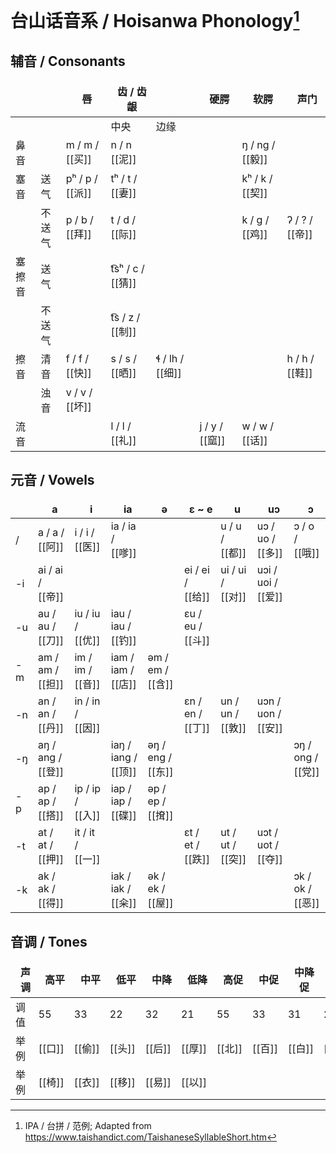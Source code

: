# 台山话音系 / Hoisanwa Phonology[^1]

## 辅音 / Consonants

|       |        | 唇              | 齿 / 齿龈                         |     | 硬腭           | 软腭            | 声门           |
| ------ | ------ | --------------- | --------------------------------- | --- | -------------- | --------------- | -------------- |
|        |        |                 | 中央                           | 边缘    |                |                 |                |
| 鼻音   |        | m / m / [[买]]  | n / n [[泥]]                      |     |                | ŋ / ng / [[毅]] |                |
| 塞音   | 送气   | pʰ / p / [[派]] | tʰ / t / [[妻]]                   |     |                | kʰ / k / [[契]]   |                |
|        | 不送气 | p / b / [[拜]]  | t / d / [[际]]                    |     |                | k / g / [[鸡]]    | ʔ / ? / [[帝]] |
| 塞擦音 | 送气   |                 | t͡sʰ / c / [[猜]]                |     |                |                 |                |
|        | 不送气 |                 | t͡s / z / [[制]]                 |     |                |                 |                |
| 擦音   | 清音   | f / f / [[快]]  | s / s / [[晒]]      |      ɬ / lh / [[细]] |          |                 | h / h / [[鞋]] |
|        | 浊音   | v / v / [[坏]]  |                                   |     |                |                 |                |
| 流音   |        |                 | l / l / [[礼]]                    |     | j / y / [[窳]] | w / w / [[话]]  |                |

[^1]: IPA / 台拼 / 范例; Adapted from https://www.taishandict.com/TaishaneseSyllableShort.htm

## 元音 / Vowels

|    | a                 | i                | ia                  | ǝ                 | ɛ ~ e            | u                | uɔ                 | ɔ                 |
|----|-------------------|------------------|---------------------|-------------------|------------------|------------------|--------------------|-------------------|
| /  | a / a / [[阿]]    | i / i / [[医]]   | ia / ia / [[嗲]]    |                   |                  | u / u / [[都]]   | uɔ / uo / [[多]]   | ɔ / o / [[哦]]    |
| -i | ai / ai / [[帝]]  |                  |                     |                   | ei / ei / [[给]] | ui / ui / [[对]] | uɔi / uoi / [[爱]] |                   |
| -u | au / au / [[刀]]  | iu / iu / [[优]] | iau / iau / [[钓]]  |                   | ɛu / eu / [[斗]] |                  |                    |                   |
| -m | am / am / [[担]]  | im / im / [[音]] | iam / iam / [[店]]  | ǝm / em / [[含]]  |                  |                  |                    |                   |
| -n | an / an / [[丹]]  | in / in / [[因]] |                     |                   | ɛn / en / [[丁]] | un / un / [[敦]] | uɔn / uon / [[安]] |                   |
| -ŋ | aŋ / ang / [[登]] |                  | iaŋ / iang / [[顶]] | ǝŋ / eng / [[东]] |                  |                  |                    | ɔŋ / ong / [[党]] |
| -p | ap / ap / [[搭]]  | ip / ip / [[入]] | iap / iap / [[碟]]  | ǝp / ep / [[𢱕]]  |                  |                  |                    |                   |
| -t | at / at / [[押]]  | it / it / [[一]] |                     |                   | ɛt / et / [[跌]] | ut / ut / [[突]] | uɔt / uot / [[夺]] |                   |
| -k | ak / ak / [[得]]  |                  | iak / iak / [[籴]]  | ǝk / ek / [[屋]]  |                  |                  |                    | ɔk / ok / [[恶]]  |


## 音调 / Tones

| 声调 | 高平 | 中平 | 低平 | 中降 | 低降 | 高促 | 中促 | 中降促 | 低降促 |
| ---- | ---- | ---- | ---- | ---- | ---- | ---- | ---- | ------ | ------ |
| 调值 | 55   | 33   | 22   | 32   | 21   | 55   | 33   | 31     | 21     |
| 举例 | [[口]]   | [[偷]]   | [[头]]   | [[后]]   | [[厚]]   | [[北]]   | [[百]]   | [[白]]     | [[伯]]     |
| 举例 | [[椅]]   | [[衣]]   | [[移]]   | [[易]]   | [[以]]   |      |      |        |        |

<style>
th {
    text-transform: none;
    border: 0px;
    padding: 0.3rem;
    padding-left: 1rem;
    font-weight: bold;
    font-style: normal;
    color: var(--table-header-color);
}
</style>